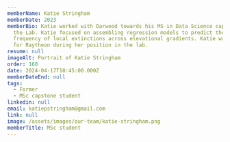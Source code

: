```yaml
---
memberName: Katie Stringham
memberDate: 2023
memberBio: Katie worked with Darwood towards his MS in Data Science capstone in
  the Lab. Katie focused on assembling regression models to predict the
  frequency of local extinctions across elevational gradients. Katie was working
  for Raytheon during her position in the lab.
resume: null
imageAlt: Portrait of Katie Stringham
order: 160
date: 2024-04-17T10:45:00.000Z
memberDateEnd: null
tags:
  - Former
  - MSc capstone student
linkedin: null
email: katiepstringham@gmail.com
link: null
image: /assets/images/our-team/katie-stringham.png
memberTitle: MSc student
---
```

